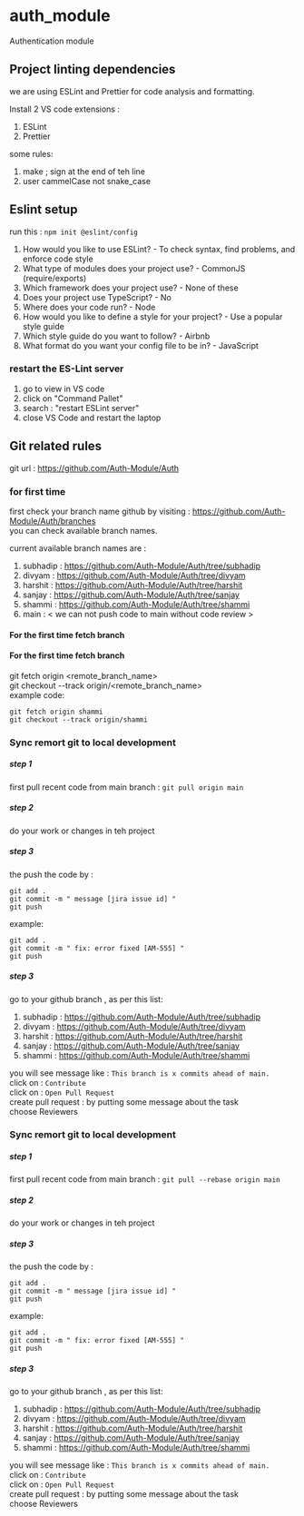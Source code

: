 # auth_module

Authentication module

## Project linting dependencies
we are using ESLint and Prettier for code analysis and formatting.  <br />

Install 2 VS code extensions : 
1. ESLint
2. Prettier

some rules: 
1. make ; sign at the end of teh line
2. user cammelCase not snake_case

## Eslint setup
run this : `npm init @eslint/config`
1. How would you like to use ESLint? - To check syntax, find problems, and enforce code style
2. What type of modules does your project use? - CommonJS (require/exports)
3. Which framework does your project use? - None of these
4. Does your project use TypeScript? - No
5. Where does your code run? - Node
6. How would you like to define a style for your project? - Use a popular style guide
7. Which style guide do you want to follow? - Airbnb
8. What format do you want your config file to be in? - JavaScript


### restart the ES-Lint server
1. go to view in VS code
2. click on "Command Pallet"
3. search : "restart ESLint server"
4. close VS Code and restart the laptop


## Git related rules

git url : https://github.com/Auth-Module/Auth

### for first time

first check your branch name github by visiting : https://github.com/Auth-Module/Auth/branches <br />
you can check available branch names. <br />

current available branch names are :
1. subhadip :  https://github.com/Auth-Module/Auth/tree/subhadip
2. divyam : https://github.com/Auth-Module/Auth/tree/divyam
3. harshit : https://github.com/Auth-Module/Auth/tree/harshit
4. sanjay : https://github.com/Auth-Module/Auth/tree/sanjay
5. shammi : https://github.com/Auth-Module/Auth/tree/shammi
6. main : < we can not push code to main without code review >

#### For the first time fetch branch
#### For the first time fetch branch
git fetch origin <remote_branch_name>   <br />
git checkout --track origin/<remote_branch_name> <br />
example code: 

```console
git fetch origin shammi
git checkout --track origin/shammi

```

### Sync remort git to local development

##### step 1
first pull recent code from main branch : `git pull origin main` <br />

##### step 2
do your work or changes in teh project <br />

##### step 3
the push the code by :

```console
git add .
git commit -m " message [jira issue id] "
git push

```

example:

```console
git add .
git commit -m " fix: error fixed [AM-555] "
git push

```

##### step 3
go to your github branch , as per this list:
1. subhadip :  https://github.com/Auth-Module/Auth/tree/subhadip
2. divyam : https://github.com/Auth-Module/Auth/tree/divyam
3. harshit : https://github.com/Auth-Module/Auth/tree/harshit
4. sanjay : https://github.com/Auth-Module/Auth/tree/sanjay
5. shammi : https://github.com/Auth-Module/Auth/tree/shammi

you will see message like : `This branch is x commits ahead of main.`  <br />
click on : `Contribute`  <br />
click on : `Open Pull Request`  <br />
create pull request : by putting some message about the task  <br />
choose Reviewers 




### Sync remort git to local development


##### step 1
first pull recent code from main branch : `git pull --rebase origin main` <br />

##### step 2
do your work or changes in teh project <br />

##### step 3
the push the code by :

```console
git add .
git commit -m " message [jira issue id] "
git push

```

example:

```console
git add .
git commit -m " fix: error fixed [AM-555] "
git push

```

##### step 3
go to your github branch , as per this list:
1. subhadip :  https://github.com/Auth-Module/Auth/tree/subhadip
2. divyam : https://github.com/Auth-Module/Auth/tree/divyam
3. harshit : https://github.com/Auth-Module/Auth/tree/harshit
4. sanjay : https://github.com/Auth-Module/Auth/tree/sanjay
5. shammi : https://github.com/Auth-Module/Auth/tree/shammi

you will see message like : `This branch is x commits ahead of main.`  <br />
click on : `Contribute`  <br />
click on : `Open Pull Request`  <br />
create pull request : by putting some message about the task  <br />
choose Reviewers 


